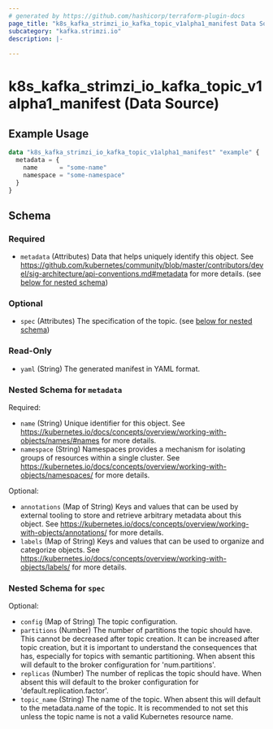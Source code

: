 ```yaml
---
# generated by https://github.com/hashicorp/terraform-plugin-docs
page_title: "k8s_kafka_strimzi_io_kafka_topic_v1alpha1_manifest Data Source - terraform-provider-k8s"
subcategory: "kafka.strimzi.io"
description: |-
  
---
```


# k8s_kafka_strimzi_io_kafka_topic_v1alpha1_manifest (Data Source)



## Example Usage

```terraform
data "k8s_kafka_strimzi_io_kafka_topic_v1alpha1_manifest" "example" {
  metadata = {
    name      = "some-name"
    namespace = "some-namespace"
  }
}
```

<!-- schema generated by tfplugindocs -->
## Schema

### Required

- `metadata` (Attributes) Data that helps uniquely identify this object. See https://github.com/kubernetes/community/blob/master/contributors/devel/sig-architecture/api-conventions.md#metadata for more details. (see [below for nested schema](#nestedatt--metadata))

### Optional

- `spec` (Attributes) The specification of the topic. (see [below for nested schema](#nestedatt--spec))

### Read-Only

- `yaml` (String) The generated manifest in YAML format.

<a id="nestedatt--metadata"></a>
### Nested Schema for `metadata`

Required:

- `name` (String) Unique identifier for this object. See https://kubernetes.io/docs/concepts/overview/working-with-objects/names/#names for more details.
- `namespace` (String) Namespaces provides a mechanism for isolating groups of resources within a single cluster. See https://kubernetes.io/docs/concepts/overview/working-with-objects/namespaces/ for more details.

Optional:

- `annotations` (Map of String) Keys and values that can be used by external tooling to store and retrieve arbitrary metadata about this object. See https://kubernetes.io/docs/concepts/overview/working-with-objects/annotations/ for more details.
- `labels` (Map of String) Keys and values that can be used to organize and categorize objects. See https://kubernetes.io/docs/concepts/overview/working-with-objects/labels/ for more details.


<a id="nestedatt--spec"></a>
### Nested Schema for `spec`

Optional:

- `config` (Map of String) The topic configuration.
- `partitions` (Number) The number of partitions the topic should have. This cannot be decreased after topic creation. It can be increased after topic creation, but it is important to understand the consequences that has, especially for topics with semantic partitioning. When absent this will default to the broker configuration for 'num.partitions'.
- `replicas` (Number) The number of replicas the topic should have. When absent this will default to the broker configuration for 'default.replication.factor'.
- `topic_name` (String) The name of the topic. When absent this will default to the metadata.name of the topic. It is recommended to not set this unless the topic name is not a valid Kubernetes resource name.
